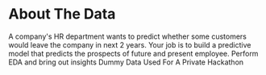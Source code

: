 # About The Data
A company's HR department wants to predict whether some customers would leave the company in next 2 years. Your job is to build a predictive model that predicts the prospects of future and present employee. Perform EDA and bring out insights
Dummy Data Used For A Private Hackathon

